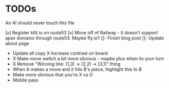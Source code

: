 # TODOs

An AI should never touch this file

[x] Register kttt.io on route53
[x] Move off of Railway - it doesn't support apex domains through route53. Maybe fly.io?
[]- Finish blog post
[]- Update about page

- Update all copy
  X Increase contrast on board
- X Make move switch a bit more obvious - maybe plus when its your turn
- X Remove "Winning line: (1,3) → (2,2) → (3,1)" thing
- When A makes a move and it hits B's piece, highlight this to _B_
- Make more obvious that you're X vs O
- Mobile pass
